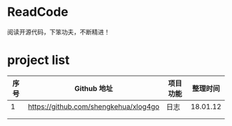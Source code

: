 # ReadCode
阅读开源代码，下笨功夫，不断精进！



# project list

| 序号   | Github 地址                             | 项目功能 | 整理时间     |
| ---- | ------------------------------------- | ---- | -------- |
| 1    | https://github.com/shengkehua/xlog4go | 日志   | 18.01.12 |
|      |                                       |      |          |
|      |                                       |      |          |

